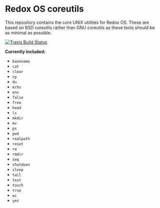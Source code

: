 # Redox OS coreutils

This repository contains the core UNIX utilities for Redox OS. These are based on BSD coreutils rather than GNU coreutils as these tools should be as minimal as possible.

[![Travis Build Status](https://travis-ci.org/redox-os/coreutils.svg?branch=master)](https://travis-ci.org/redox-os/coreutils)

**Currently included:**

- `basename`
- `cat`
- `clear`
- `cp`
- `du`
- `echo`
- `env`
- `false`
- `free`
- `head`
- `ls`
- `mkdir`
- `mv`
- `ps`
- `pwd`
- `realpath`
- `reset`
- `rm`
- `rmdir`
- `seq`
- `shutdown`
- `sleep`
- `tail`
- `test`
- `touch`
- `true`
- `wc`
- `yes`
